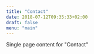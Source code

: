 ```yaml
---
title: "Contact"
date: 2018-07-12T09:35:33+02:00
draft: false
menu: "main"
---
```


Single page content for "Contact"